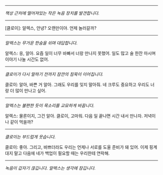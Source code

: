 
---
*책상 근처에 떨어져있는 작은 녹음 장치를 발견합니다.*

---

[클로이]: 알렉스, 안녕? 오랜만이야. 언제 놀러갈까?

---

_알렉스는 무거운 한숨을 쉬며 대답합니다._

알렉스: 응, 알아. 요즘 일이 너무 바빠서 너랑 만나지 못했어. 일도 많고 술 한잔 마시며 이야기 나눌 시간도 없어.

---

_클로이가 다시 말하기 전까지 잠깐의 침묵이 이어집니다._

클로이: 알아, 바쁜 거 알아. 그래도 우리를 잊지 말아줘. 네 크루도 중요하고 우리도 너랑 더 많이 만나고 싶어.

---

_알렉스는 불편한 듯이 목소리를 교묘하게 바꿉니다._

알렉스: 물론이지, 그건 알아. 클로이, 고마워. 다음 일 끝나면 시간 내서 만나자. 저녁이나 같이 먹을까?

---

_클로이는 부드럽게 웃습니다._

클로이: 좋아. 그리고, 바쁘더라도 우리는 언제나 서로를 도울 준비가 돼 있어. 이제 핑계 대지 말고 다음에 네가 백업이 필요할 때는 우리한테 연락해.

---

_녹음이 갑자기 끊깁니다. 알렉스는 생각에 잠깁니다._
